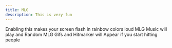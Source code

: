 ```yaml
---
title: MLG
description: This is very fun
---
```

Enabling this makes your screen flash in rainbow colors loud MLG Music will play and Random MLG Gifs and Hitmarker will Appear if you start hitting people